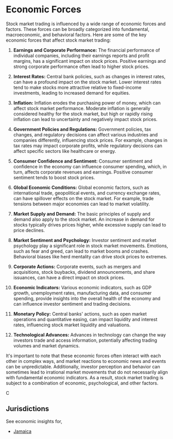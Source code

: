 # Economic Forces

Stock market trading is influenced by a wide range of economic forces and factors. These forces can be broadly categorized into fundamental, macroeconomic, and behavioral factors. Here are some of the key economic forces that affect stock market trading:

1. **Earnings and Corporate Performance:** The financial performance of individual companies, including their earnings reports and profit margins, has a significant impact on stock prices. Positive earnings and strong corporate performance often lead to higher stock prices.

2. **Interest Rates:** Central bank policies, such as changes in interest rates, can have a profound impact on the stock market. Lower interest rates tend to make stocks more attractive relative to fixed-income investments, leading to increased demand for equities.

3. **Inflation:** Inflation erodes the purchasing power of money, which can affect stock market performance. Moderate inflation is generally considered healthy for the stock market, but high or rapidly rising inflation can lead to uncertainty and negatively impact stock prices.

4. **Government Policies and Regulations:** Government policies, tax changes, and regulatory decisions can affect various industries and companies differently, influencing stock prices. For example, changes in tax rates may impact corporate profits, while regulatory decisions can affect specific sectors like healthcare or energy.

5. **Consumer Confidence and Sentiment:** Consumer sentiment and confidence in the economy can influence consumer spending, which, in turn, affects corporate revenues and earnings. Positive consumer sentiment tends to boost stock prices.

6. **Global Economic Conditions:** Global economic factors, such as international trade, geopolitical events, and currency exchange rates, can have spillover effects on the stock market. For example, trade tensions between major economies can lead to market volatility.

7. **Market Supply and Demand:** The basic principles of supply and demand also apply to the stock market. An increase in demand for stocks typically drives prices higher, while excessive supply can lead to price declines.

8. **Market Sentiment and Psychology:** Investor sentiment and market psychology play a significant role in stock market movements. Emotions, such as fear and greed, can lead to market booms and crashes. Behavioral biases like herd mentality can drive stock prices to extremes.

9. **Corporate Actions:** Corporate events, such as mergers and acquisitions, stock buybacks, dividend announcements, and share issuances, can have a direct impact on stock prices.

10. **Economic Indicators:** Various economic indicators, such as GDP growth, unemployment rates, manufacturing data, and consumer spending, provide insights into the overall health of the economy and can influence investor sentiment and trading decisions.

11. **Monetary Policy:** Central banks' actions, such as open market operations and quantitative easing, can impact liquidity and interest rates, influencing stock market liquidity and valuations.

12. **Technological Advances:** Advances in technology can change the way investors trade and access information, potentially affecting trading volumes and market dynamics.

It's important to note that these economic forces often interact with each other in complex ways, and market reactions to economic news and events can be unpredictable. Additionally, investor perception and behavior can sometimes lead to irrational market movements that do not necessarily align with fundamental economic indicators. As a result, stock market trading is subject to a combination of economic, psychological, and other factors.

<image src="/.attachments/chatgpt-logo.png" alt="Chat GPT Logo" width="16" height="16" />

## Jurisdictions

See economic insights for,

 - [Jamaica](./JM.md)